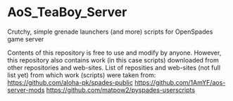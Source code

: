 # AoS_TeaBoy_Server
Crutchy, simple grenade launchers (and more) scripts for OpenSpades game server

Contents of this repository is free to use and modify by anyone.
However, this repository also contains work (in this case scripts) downloaded from other repositories and web-sites.
List of reposities and web-sites (not full list yet) from which work (scripts) were taken from:
https://github.com/aloha-pk/spades-public
https://github.com/1AmYF/aos-server-mods
https://github.com/matpow2/pyspades-userscripts
